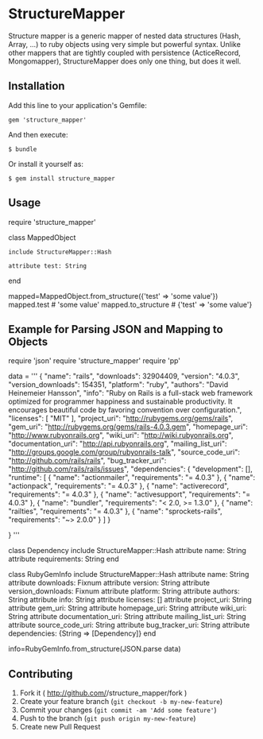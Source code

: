 # StructureMapper

Structure mapper is a generic mapper of nested data structures (Hash, Array, ...) to ruby objects using very simple but powerful syntax. Unlike other mappers that are tightly coupled with persistence (ActiceRecord, Mongomapper), StructureMapper does only one thing, but does it well.

## Installation

Add this line to your application's Gemfile:

    gem 'structure_mapper'

And then execute:

    $ bundle

Or install it yourself as:

    $ gem install structure_mapper

## Usage

  require 'structure_mapper'

  class MappedObject
    
    include StructureMapper::Hash

    attribute test: String
  end

  mapped=MappedObject.from_structure({'test' => 'some value'})
  mapped.test       # 'some value'
  mapped.to_structure  # {'test' => 'some value'}

## Example for Parsing JSON and Mapping to Objects

  require 'json'
  require 'structure_mapper'
  require 'pp'

  data = '''
  {
    "name": "rails",
    "downloads": 32904409,
    "version": "4.0.3",
    "version_downloads": 154351,
    "platform": "ruby",
    "authors": "David Heinemeier Hansson",
    "info": "Ruby on Rails is a full-stack web framework optimized for programmer happiness and sustainable productivity. It encourages beautiful code by favoring convention over configuration.",
    "licenses": [
      "MIT"
    ],
    "project_uri": "http://rubygems.org/gems/rails",
    "gem_uri": "http://rubygems.org/gems/rails-4.0.3.gem",
    "homepage_uri": "http://www.rubyonrails.org",
    "wiki_uri": "http://wiki.rubyonrails.org",
    "documentation_uri": "http://api.rubyonrails.org",
    "mailing_list_uri": "http://groups.google.com/group/rubyonrails-talk",
    "source_code_uri": "http://github.com/rails/rails",
    "bug_tracker_uri": "http://github.com/rails/rails/issues",
    "dependencies": {
      "development": [],
      "runtime": [
        {
          "name": "actionmailer",
          "requirements": "= 4.0.3"
        },
        {
          "name": "actionpack",
          "requirements": "= 4.0.3"
        },
        {
          "name": "activerecord",
          "requirements": "= 4.0.3"
        },
        {
          "name": "activesupport",
          "requirements": "= 4.0.3"
        },
        {
          "name": "bundler",
          "requirements": "< 2.0, >= 1.3.0"
        },
        {
          "name": "railties",
          "requirements": "= 4.0.3"
        },
        {
          "name": "sprockets-rails",
          "requirements": "~> 2.0.0"
        }
      ]
    }

  }
  '''

  class Dependency
    include StructureMapper::Hash
    attribute name: String
    attribute requirements: String
  end

  class RubyGemInfo
    include StructureMapper::Hash
    attribute name: String
    attribute downloads: Fixnum
    attribute version: String
    attribute version_downloads: Fixnum
    attribute platform: String
    attribute authors: String
    attribute info: String
    attribute licenses: []
    attribute project_uri: String
    attribute gem_uri: String
    attribute homepage_uri: String
    attribute wiki_uri: String
    attribute documentation_uri: String
    attribute mailing_list_uri: String
    attribute source_code_uri: String
    attribute bug_tracker_uri: String
    attribute dependencies: {String => [Dependency]}
  end

  info=RubyGemInfo.from_structure(JSON.parse data)



## Contributing

1. Fork it ( http://github.com/<my-github-username>/structure_mapper/fork )
2. Create your feature branch (`git checkout -b my-new-feature`)
3. Commit your changes (`git commit -am 'Add some feature'`)
4. Push to the branch (`git push origin my-new-feature`)
5. Create new Pull Request
